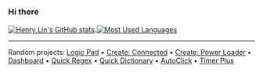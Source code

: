 ### Hi there

<a href="https://github.com/anuraghazra/github-readme-stats">
  <img align="center" alt="Henry Lin's GitHub stats" src="https://github-readme-stats.vercel.app/api?username=hlysine&theme=dark&count_private=true&show_icons=true" />
</a>
<a href="https://github.com/anuraghazra/github-readme-stats">
  <img align="center" alt="Most Used Languages" src="https://github-readme-stats.vercel.app/api/top-langs/?username=hlysine&layout=compact&theme=dark&hide=pascal" />
</a>

-----------------------

Random projects: [Logic Pad](https://github.com/hlysine/logic-pad) • [Create: Connected](https://github.com/hlysine/create_connected) • [Create: Power Loader](https://github.com/hlysine/create_power_loader) • [Dashboard](https://github.com/hlysine/Dashboard) • [Quick Regex](https://github.com/hlysine/QuickRegex) • [Quick Dictionary](https://github.com/hlysine/QuickDictionary) • [AutoClick](https://github.com/hlysine/AutoClick) • [Timer Plus](https://github.com/hlysine/TimerPlus)
